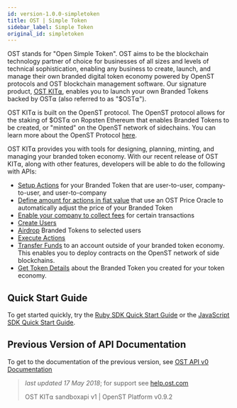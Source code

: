 ```yaml
---
id: version-1.0.0-simpletoken
title: OST | Simple Token
sidebar_label: Simple Token
original_id: simpletoken
---
```


OST stands for "Open Simple Token". OST aims to be the blockchain technology partner of choice for businesses of all sizes and levels of technical sophistication, enabling any business to create, launch, and manage their own branded digital token economy powered by OpenST protocols and OST blockchain management software. Our signature product, [<u>OST KIT⍺</u>](https://kit.ost.com), enables you to launch your own Branded Tokens backed by OST⍺ (also referred to as "$OST⍺").

OST KIT⍺ is built on the OpenST protocol. The OpenST protocol allows for the staking of $OST⍺ on Ropsten Ethereum that enables Branded Tokens to be created, or "minted" on the OpenST network of sidechains. You can learn more about the OpenST Protocol [<u>here</u>](https://openst.org).

OST KIT⍺ provides you with tools for designing, planning, minting, and managing your branded token economy. With our recent release of OST KIT⍺, along with other features, developers will be able to do the following with APIs: 

* [<u>Setup Actions</u>](/docs/api_actions_create.html) for your Branded Token that are user-to-user, company-to-user, and user-to-company
* [<u>Define amount for actions in fiat value</u>](/docs/api_actions_create.html) that use an OST Price Oracle to automatically adjust the price of your Branded Token
* [<u>Enable your company to collect fees</u>](/docs/api_actions_create.html) for certain transactions
* [<u>Create Users</u>](/docs/api_users_create.html) 
* [<u>Airdrop</u>](/docs/api_airdrop_execute.html) Branded Tokens to selected users
* [<u>Execute Actions</u>](/docs/api_action_execute.html)
* [<u>Transfer Funds</u>](/docs/api_transfers_create.html) to an account outside of your branded token economy. This enables you to deploy contracts on the OpenST network of side blockchains.
* [<u>Get Token Details</u>](/docs/api_token.html) about the Branded Token you created for your token economy.


## Quick Start Guide

To get started quickly, try the [<u>Ruby SDK Quick Start Guide</u>](/docs/sdk_ruby.html) or the [<u>JavaScript SDK Quick Start Guide</u>](/docs/sdk_javascript.html).


## Previous Version of API Documentation

To get to the documentation of the previous version, see [<u>OST API v0 Documentation</u>](https://dev.ost.com/docs/0.9.1/simpletoken.html)


>_last updated 17 May 2018_; for support see [<u>help.ost.com</u>](https://help.ost.com)
>
> OST KIT⍺ sandboxapi v1 | OpenST Platform v0.9.2

